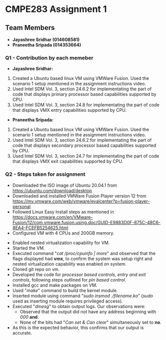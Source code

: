 # CMPE283 Assignment 1

## Team Members

* **Jayashree Sridhar (014608581)**
* **Praneetha Sripada (014353664)**

### Q1 - Contribution by each memeber
* **Jayashree Sridhar:** 
1. Created a Ubuntu based linux VM using VMWare Fusion. Used the scenario 1 setup mentioned in the assignment instructions video.
2. Used Intel SDM Vol. 3, section 24.6.2 for implementating the part of code that displays primary processor based capabilities supported by CPU.
3. Used Intel SDM Vol. 3, section 24.8 for implementating the part of code that displays VMX entry capabilities supported by CPU.

* **Praneetha Sripada:**  
1. Created a Ubuntu based linux VM using VMWare Fusion. Used the scenario 1 setup mentioned in the assignment instructions video.
2. Used Intel SDM Vol. 3, section 24.6.2 for implementating the part of code that displays secondary processor based capabilities supported by CPU.
3. Used Intel SDM Vol. 3, section 24.7 for implementating the part of code that displays VMX exit capabilities supported by CPU.

  

### Q2 - Steps taken for assignment
- Downloaded the ISO image of Ubuntu 20.04.1 from https://ubuntu.com/download/desktop
- Downloaded and installed VMWare Fusion Player version 12 from https://my.vmware.com/web/vmware/evalcenter?p=fusion-player-personal
- Followed Linux Easy Install steps as mentioned in https://docs.vmware.com/en/VMware-Fusion/12/com.vmware.fusion.using.doc/GUID-E9883D0F-875C-48C6-8EA4-FCEFB5254625.html
- Configured VM with 4 CPUs and 200GB memory.
* Enabled nested virtualization capability for VM.
* Started the VM.
* Executed command "*cat /proc/cpuinfo | more*" and observed that the flags displayed had **vmx**, to confirm the system was setup right and nested virtualization capability was enabled on system.
* Cloned git repo on vm.
* Developed the code for *processor based controls, entry and exit controls*, following steps outlined for *pin based control*.
* Installed gcc and make packages on VM.
* Used "*make*" command to build the kernel module.
* Inserted module using command "*sudo insmod ./filename.ko*" (*sudo* used as inserting module requires privileged access).
* Executed "*dmesg*" to obtain output logs. Our observations were:
  * Observed that the output did not have any address beginning with *000* **and**.
  * None of the bits had "*Can set & Can clear*" simultaneously set to **no**.
* As this is the expected behavior, this confirms that our output is accurate.





